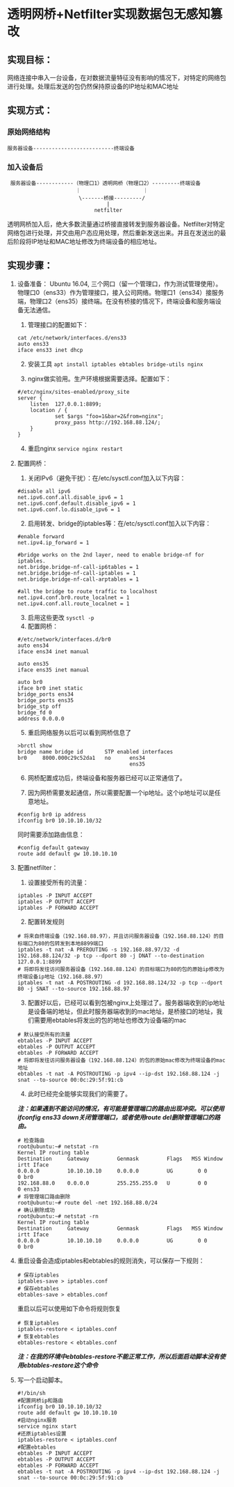 # 透明网桥+Netfilter实现数据包无感知篡改

## 实现目标：
网络连接中串入一台设备，在对数据流量特征没有影响的情况下，对特定的网络包进行处理。处理后发送的包仍然保持原设备的IP地址和MAC地址

## 实现方式：
### 原始网络结构
```
服务器设备--------------------------终端设备
```
### 加入设备后
```
 服务器设备------------（物理口1）透明网桥（物理口2）---------终端设备
                      ｜                    ｜
                       \-------桥接---------/
                                |
                            netfilter
```
透明网桥加入后，绝大多数流量通过桥接直接转发到服务器设备。Netfilter对特定网络包进行处理，并交由用户态应用处理，然后重新发送出来。并且在发送出的最后阶段将IP地址和MAC地址修改为终端设备的相应地址。


## 实现步骤：
1. 设备准备：
Ubuntu 16.04, 三个网口（留一个管理口，作为测试管理使用）。物理口0（ens33）作为管理接口，接入公司网络。物理口1（ens34）接服务端，物理口2（ens35）接终端。在没有桥接的情况下，终端设备和服务端设备无法通信。
    1. 管理接口的配置如下：
    ```
    cat /etc/network/interfaces.d/ens33
    auto ens33
    iface ens33 inet dhcp
    ```

    2. 安装工具 
    `apt install iptables ebtables bridge-utils nginx`

    3. nginx做实验用。生产环境根据需要选择。配置如下：
    ```
    #/etc/nginx/sites-enabled/proxy_site
    server {
        listen  127.0.0.1:8899;
        location / {
                set $args "foo=1&bar=2&from=nginx";
                proxy_pass http://192.168.88.124/;
        }
    }
    ```

    4. 重启nginx 
    `service nginx restart`

2. 配置网桥：
    1. 关闭IPv6（避免干扰）：在/etc/sysctl.conf加入以下内容：
    ```
    #disable all ipv6
    net.ipv6.conf.all.disable_ipv6 = 1
    net.ipv6.conf.default.disable_ipv6 = 1
    net.ipv6.conf.lo.disable_ipv6 = 1
    ```
    2. 启用转发、bridge的iptables等：在/etc/sysctl.conf加入以下内容：
    ```
    #enable forward
    net.ipv4.ip_forward = 1

    #bridge works on the 2nd layer, need to enable bridge-nf for iptables.
    net.bridge.bridge-nf-call-ip6tables = 1
    net.bridge.bridge-nf-call-iptables = 1
    net.bridge.bridge-nf-call-arptables = 1

    #all the bridge to route traffic to localhost
    net.ipv4.conf.br0.route_localnet = 1
    net.ipv4.conf.all.route_localnet = 1
    ```
    3. 启用这些更改 
    `sysctl -p`
    4. 配置网桥：
    ```
    #/etc/network/interfaces.d/br0
    auto ens34
    iface ens34 inet manual

    auto ens35
    iface ens35 inet manual

    auto br0
    iface br0 inet static
    bridge_ports ens34
    bridge_ports ens35
    bridge_stp off
    bridge_fd 0
    address 0.0.0.0
    ```
    5. 重启网络服务以后可以看到网桥信息了
    ```
    >brctl show
    bridge name	bridge id		STP enabled	interfaces
    br0		8000.000c29c52da1	no		ens34
                                        ens35
    ```
    6. 网桥配置成功后，终端设备和服务器已经可以正常通信了。

    7. 因为网桥需要发起通信，所以需要配置一个ip地址。这个ip地址可以是任意地址。
    ```
    #config br0 ip address
    ifconfig br0 10.10.10.10/32
    ```
    同时需要添加路由信息：
    ```
    #config default gateway
    route add default gw 10.10.10.10
    ```

3. 配置netfilter：
    1. 设置接受所有的流量：
    ```
    iptables -P INPUT ACCEPT
    iptables -P OUTPUT ACCEPT
    iptables -P FORWARD ACCEPT
    ```
    2. 配置转发规则
    ```
    # 将来自终端设备（192.168.88.97），并且访问服务器设备（192.168.88.124）的目标端口为80的包转发到本地8899端口
    iptables -t nat -A PREROUTING -s 192.168.88.97/32 -d 192.168.88.124/32 -p tcp --dport 80 -j DNAT --to-destination 127.0.0.1:8899
    # 将即将发往访问服务器设备（192.168.88.124）的目标端口为80的包的原始ip修改为终端设备ip地址（192.168.88.97）
    iptables -t nat -A POSTROUTING -d 192.168.88.124/32 -p tcp --dport 80 -j SNAT --to-source 192.168.88.97
    ```
    3. 配置好以后，已经可以看到包被nginx上处理过了。服务器端收到的ip地址是设备端的地址，但此时服务器端收到的mac地址，是桥接口的地址，我们需要用ebtables将发出的包的地址也修改为设备端的mac
    ```
    # 默认接受所有的流量
    ebtables -P INPUT ACCEPT
    ebtables -P OUTPUT ACCEPT
    ebtables -P FORWARD ACCEPT
    # 将即将发往访问服务器设备（192.168.88.124）的包的原始mac修改为终端设备的mac地址
    ebtables -t nat -A POSTROUTING -p ipv4 --ip-dst 192.168.88.124 -j snat --to-source 00:0c:29:5f:91:cb
    ```
    4. 此时已经完全能够实现我们的需要了。
    
    ***注：如果遇到不能访问的情况，有可能是管理端口的路由出现冲突。可以使用ifconfig ens33 down关闭管理端口，或者使用route del删除管理端口的路由。***
    ```
    # 检查路由
    root@ubuntu:~# netstat -rn
    Kernel IP routing table
    Destination     Gateway         Genmask         Flags   MSS Window  irtt Iface
    0.0.0.0         10.10.10.10     0.0.0.0         UG        0 0          0 br0
    192.168.88.0    0.0.0.0         255.255.255.0   U         0 0          0 ens33
    # 将管理端口路由删除
    root@ubuntu:~# route del -net 192.168.88.0/24
    # 确认删除成功
    root@ubuntu:~# netstat -rn
    Kernel IP routing table
    Destination     Gateway         Genmask         Flags   MSS Window  irtt Iface
    0.0.0.0         10.10.10.10     0.0.0.0         UG        0 0          0 br0
    ```

4. 重启设备会造成iptables和ebtables的规则消失，可以保存一下规则：
    ```
    # 保存iptables
    iptables-save > iptables.conf
    # 保存ebtables
    ebtables-save > ebtables.conf
    ```
    重启以后可以使用如下命令将规则恢复
    ```
    # 恢复iptables
    iptables-restore < iptables.conf
    # 恢复ebtables
    ebtables-restore < ebtables.conf
    ```

    ***注：在我的环境中ebtables-restore不能正常工作，所以后面启动脚本没有使用ebtables-restore这个命令***

5. 写一个启动脚本。
    ```
    #!/bin/sh
    #配置网桥ip和路由
    ifconfig br0 10.10.10.10/32
    route add default gw 10.10.10.10
    #启动nginx服务
    service nginx start
    #还原iptables设置
    iptables-restore < iptables.conf
    #配置ebtables
    ebtables -P INPUT ACCEPT
    ebtables -P OUTPUT ACCEPT
    ebtables -P FORWARD ACCEPT
    ebtables -t nat -A POSTROUTING -p ipv4 --ip-dst 192.168.88.124 -j snat --to-source 00:0c:29:5f:91:cb
    ```